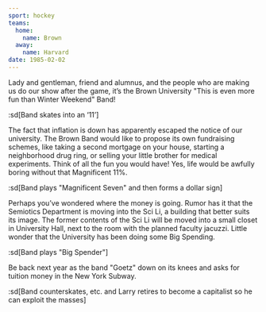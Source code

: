 ```yaml
---
sport: hockey
teams:
  home:
    name: Brown
  away:
    name: Harvard
date: 1985-02-02
---
```


Lady and gentleman, friend and alumnus, and the people who are making us do our show after the game, it’s the Brown University "This is even more fun than Winter Weekend" Band!

:sd[Band skates into an ‘11’]

The fact that inflation is down has apparently escaped the notice of our university. The Brown Band would like to propose its own fundraising schemes, like taking a second mortgage on your house, starting a neighborhood drug ring, or selling your little brother for medical experiments. Think of all the fun you would have! Yes, life would be awfully boring without that Magnificent 11%.

:sd[Band plays "Magnificent Seven" and then forms a dollar sign]

Perhaps you’ve wondered where the money is going. Rumor has it that the Semiotics Department is moving into the Sci Li, a building that better suits its image. The former contents of the Sci Li will be moved into a small closet in University Hall, next to the room with the planned faculty jacuzzi. Little wonder that the University has been doing some Big Spending.

:sd[Band plays "Big Spender"]

Be back next year as the band "Goetz" down on its knees and asks for tuition money in the New York Subway.

:sd[Band counterskates, etc. and Larry retires to become a capitalist so he can exploit the masses]
